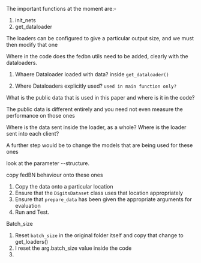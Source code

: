 The important functions at the moment are:-
1. init_nets
2. get_dataloader

The loaders can be configured to give a particular output size, and we must then modify that one

Where in the code does the fedbn utils need to be added, clearly with the dataloaders.

1. Whaere Dataloader loaded with data?
    inside `get_dataloader()`

2. Where Dataloaders explicitly used?
    `used in main function only?`


What is the public data that is used in this paper and where is it in the code?

The public data is different entirely and you need not even measure the  performance on those ones

Where is the data sent inside the loader, as a whole?
Where is the loader sent into each client?

A further step would be to change the models that are being used for these ones

look at the parameter --structure.


copy fedBN behaviour onto these ones


1. Copy the data onto a particular location
2. Ensure that the `DigitsDataset` class uses that location appropriately
3. Ensure that `prepare_data` has been given the appropriate arguments for evaluation
4. Run and Test.


Batch_size
1. Reset `batch_size` in the original folder itself and copy that change to get_loaders()
2. I reset the arg.batch_size value inside the code
3. 